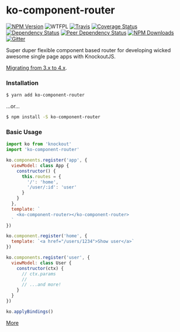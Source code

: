 # ko-component-router

[![NPM Version](https://img.shields.io/npm/v/ko-component-router.svg)](https://www.npmjs.com/package/ko-component-router)
![WTFPL](https://img.shields.io/npm/l/ko-component-router.svg)
[![Travis](https://img.shields.io/travis/Profiscience/ko-component-router.svg)](https://travis-ci.org/Profiscience/ko-component-router)
[![Coverage Status](https://coveralls.io/repos/github/Profiscience/ko-component-router/badge.svg?branch=master)](https://coveralls.io/github/Profiscience/ko-component-router?branch=master)
[![Dependency Status](https://img.shields.io/david/Profiscience/ko-component-router.svg)](https://david-dm.org/Profiscience/ko-component-router)
[![Peer Dependency Status](https://img.shields.io/david/peer/Profiscience/ko-component-router.svg?maxAge=2592000)](https://david-dm.org/Profiscience/ko-component-router#info=peerDependencies&view=table)
[![NPM Downloads](https://img.shields.io/npm/dt/ko-component-router.svg?maxAge=2592000)](http://npm-stat.com/charts.html?package=ko-component-router&author=&from=&to=)
[![Gitter](https://img.shields.io/gitter/room/profiscience/ko-component-router.svg)](https://gitter.im/Profiscience/ko-component-router)

Super duper flexible component based router for developing wicked awesome single page apps with KnockoutJS.

[Migrating from 3.x to 4.x](https://github.com/Profiscience/ko-component-router/wiki/Migrating-from-3.x-to-4.x).

### Installation
```bash
$ yarn add ko-component-router
```
...or...
```bash
$ npm install -S ko-component-router
```

### Basic Usage
```javascript
import ko from 'knockout'
import 'ko-component-router'

ko.components.register('app', {
  viewModel: class App {
    constructor() {
      this.routes = {
        '/': 'home',
        '/user/:id': 'user'
      }
    }
  },
  template: `
    <ko-component-router></ko-component-router>
  `
})

ko.component.register('home', {
  template: `<a href="/users/1234">Show user</a>`
})

ko.components.register('user', {
  viewModel: class User {
    constructor(ctx) {
      // ctx.params
      //
      // ...and more!
    }
  }
})

ko.applyBindings()
```

[More](./docs)
